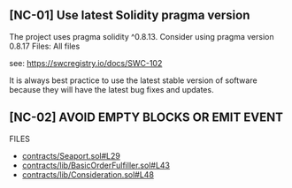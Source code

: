 ## [NC-01] Use latest Solidity pragma version
The project uses pragma solidity ^0.8.13.
Consider using pragma version 0.8.17
Files: All files 

see: https://swcregistry.io/docs/SWC-102

It is always best practice to use the latest stable version of software because they will have the latest bug fixes and updates.

## [NC-02] AVOID EMPTY BLOCKS OR EMIT EVENT
FILES

- [contracts/Seaport.sol#L29](https://github.com/code-423n4/2022-05-opensea-seaport/blob/9d7ce4d08bf3c3010304a0476a785c70c0e90ae7/contracts/Seaport.sol#L29)
- [contracts/lib/BasicOrderFulfiller.sol#L43](https://github.com/code-423n4/2022-05-opensea-seaport/blob/9d7ce4d08bf3c3010304a0476a785c70c0e90ae7/contracts/lib/BasicOrderFulfiller.sol#L43)
- [contracts/lib/Consideration.sol#L48](https://github.com/code-423n4/2022-05-opensea-seaport/blob/9d7ce4d08bf3c3010304a0476a785c70c0e90ae7/contracts/lib/Consideration.sol#L48)



